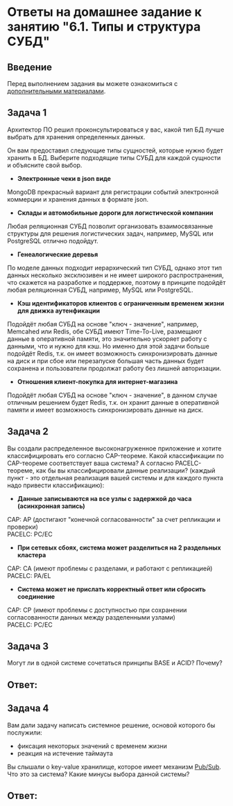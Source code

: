 # Ответы на домашнее задание к занятию "6.1. Типы и структура СУБД"

## Введение

Перед выполнением задания вы можете ознакомиться с 
[дополнительными материалами](https://github.com/netology-code/virt-homeworks/tree/master/additional/README.md).

## Задача 1

Архитектор ПО решил проконсультироваться у вас, какой тип БД 
лучше выбрать для хранения определенных данных.

Он вам предоставил следующие типы сущностей, которые нужно будет хранить в БД. Выберите подходящие типы СУБД для каждой сущности и объясните свой выбор.

- **Электронные чеки в json виде**

MongoDB прекрасный вариант для регистрации событий электронной коммерции и хранения данных в формате json.

- **Склады и автомобильные дороги для логистической компании**

Любая реляционная СУБД позволит организовать взаимосвязанные структуры для решения логистических задач, например, MySQL или PostgreSQL отлично подойдут.

- **Генеалогические деревья**

По моделе данных подходит иерархический тип СУБД, однако этот тип данных несколько эксклюзивен и не имеет широкого распространения, что скажется на разработке и поддержке, поэтому в принципе подойдёт любая реляционная СУБД, например, MySQL или PostgreSQL.

- **Кэш идентификаторов клиентов с ограниченным временем жизни для движка аутенфикации**

Подойдёт любая СУБД на основе "ключ - значение", например, Memcahed или Redis, обе СУБД имеют Time-To-Live, размещают данные в оперативной памяти, это значительно ускоряет работу с данными, что и нужно для кэш. Но именно для этой задачи больше подойдёт Redis, т.к. он имеет возможность синхронизировать данные на диск и при сбое или перезапуске большая часть данных будет сохранена и пользователи продолжат работу без лишней авторизации.

- **Отношения клиент-покупка для интернет-магазина**

Подойдёт любая СУБД на основе "ключ - значение", в данном случае отличным решением будет Redis, т.к. он хранит данные в оперативной памяти и имеет возможность синхронизировать данные на диск.

## Задача 2

Вы создали распределенное высоконагруженное приложение и хотите классифицировать его согласно 
CAP-теореме. Какой классификации по CAP-теореме соответствует ваша система?
А согласно PACELC-теореме, как бы вы классифицировали данные реализации?
(каждый пункт - это отдельная реализация вашей системы и для каждого пункта надо привести классификацию):

- **Данные записываются на все узлы с задержкой до часа (асинхронная запись)**

CAP: AP (достигают "конечной согласованности" за счет репликации и проверки)  
PACELC: PC/EC

- **При сетевых сбоях, система может разделиться на 2 раздельных кластера**

CAP: CA (имеют проблемы с разделами, и работают с репликацией)  
PACELC: PA/EL

- **Система может не прислать корректный ответ или сбросить соединение**

CAP: CP (имеют проблемы с доступностью при сохранении согласованности данных между разделенными узлами)  
PACELC: PC/EC

## Задача 3

Могут ли в одной системе сочетаться принципы BASE и ACID? Почему?

## Ответ:

## Задача 4

Вам дали задачу написать системное решение, основой которого бы послужили:

- фиксация некоторых значений с временем жизни
- реакция на истечение таймаута

Вы слышали о key-value хранилище, которое имеет механизм [Pub/Sub](https://habr.com/ru/post/278237/). 
Что это за система? Какие минусы выбора данной системы?

## Ответ:

